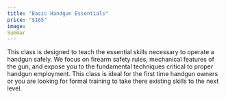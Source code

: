 ```yaml
---
title: "Basic Handgun Essentials"
price: "$165"
image:
Summar
---
```

This class is designed to teach the essential skills necessary to operate a handgun safely. We focus on firearm safety rules, mechanical features of the gun, and expose you to the fundamental techniques critical to proper handgun employment.  This class is ideal for the first time handgun owners or you are looking for formal training to take there existing skills to the next level.
<!--stackedit_data:
eyJoaXN0b3J5IjpbLTM2MDE5NTA5MiwxOTgwNzA1NTQzLC00OT
A5NjUzNTEsLTExMTYwMDkyNzksLTg2ODUxNzI3N119
-->